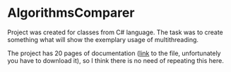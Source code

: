 # AlgorithmsComparer

Project was created for classes from C# language. The task was to create something what will show the exemplary usage of multithreading. 

The project has 20 pages of documentation (<a href="https://github.com/CcConStanTine/AlgorithmsComparer/blob/master/Pawe%C5%82_Karpiel_dokumentacja_projektu_C%23.odt">link</a> to the file, unfortunately you have to download it), so I think there is no need of repeating this here. 
